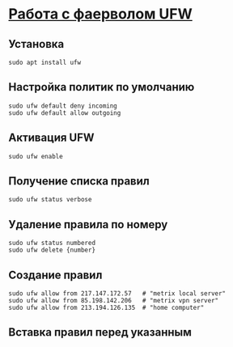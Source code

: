 [Работа с фаерволом UFW](https://www.digitalocean.com/community/tutorials/how-to-set-up-a-firewall-with-ufw-on-ubuntu-18-04-ru)
=======================================================================================

Установка 
---------
    
    sudo apt install ufw


Настройка политик по умолчанию
------------------------------
    
    sudo ufw default deny incoming
    sudo ufw default allow outgoing


Активация UFW
-------------

    sudo ufw enable


Получение списка правил
-----------------------

    sudo ufw status verbose


Удаление правила по номеру
--------------------------

    sudo ufw status numbered
    sudo ufw delete {number}


Создание правил
---------------

	sudo ufw allow from 217.147.172.57   # "metrix local server"
	sudo ufw allow from 85.198.142.206   # "metrix vpn server"
	sudo ufw allow from 213.194.126.135  # "home computer"

    
Вставка правил перед указанным
------------------------------

